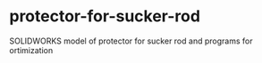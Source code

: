 # protector-for-sucker-rod
SOLIDWORKS model of protector for sucker rod and programs for ortimization
